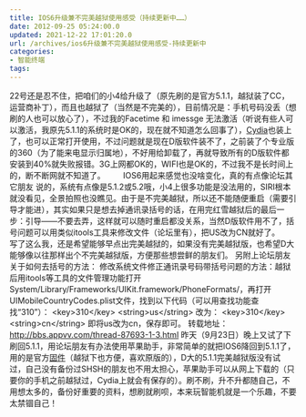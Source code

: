 ```yaml
---
title: IOS6升级兼不完美越狱使用感受（持续更新中……）
date: 2012-09-25 05:24:00.0
updated: 2021-12-22 17:01:20.0
url: /archives/ios6升级兼不完美越狱使用感受-持续更新中
categories: 
- 智能终端
tags: 
---
```


22号还是忍不住，把咱们的小4给升级了（原先刷的是官方5.1.1，越狱装了CC，运营商补丁），而且也越狱了（当然是不完美的），目前情况是：手机号码没丢（想刷的人也可以放心了），不过我的Facetime 和 imessge 无法激活（听说有些人可以激活，我原先5.1.1的系统时是OK的，现在就不知道怎么回事了），<a href="http://apt.appvv.com/" target="_blank">Cydia</a>也装上了，也可以正常打开使用，不过问题就是现在D版软件装不了，之前装了个专业版的360（为了能来电显示归属地），不好用给卸载了，再就导致所有的D版软件都安装到40%就失败报错。3G上网都OK的，WIFI也是OK的，不过我不是长时间上的，断不断网就不知道了。        IOS6用起来感觉也没啥变化，真的有点像论坛其它朋友 说的，系统有点像是5.1.2或5.2哦，小4上很多功能是没法用的，SIRI根本就没看见，全景拍照也没瞧见。由于是不完美越狱，所以还不能随便重启（需要引导才能进），其实如果只是想去掉通讯录括号的话，在用完红雪越狱后的最后一步：引导——不要去弄，这样就可以随时重启都没关系，当然D版软件用不了，括号问题可以用类似itools工具来修改文件（论坛里有），把US改为CN就好了。        写了这么我，还是希望能够早点出完美越狱的，如果没有完美越狱版，也希望D大能够像以往那样出个不完美越狱版，方便那些想尝鲜的朋友们。
另附上论坛朋友关于如何去括号的方法： 修改系统文件修正通讯录号码带括号问题的方法：越狱后用itools等工具的文件管理功能打开System/Library/Frameworks/UIKit.framework/PhoneFormats/，再打开UIMobileCountryCodes.plist文件，找到以下代码（可以用查找功能查找“310”）： &lt;key&gt;310&lt;/key&gt; &lt;string&gt;us&lt;/string&gt; 改为： &lt;key&gt;310&lt;/key&gt; &lt;string&gt;cn&lt;/string&gt; 即将us改为cn，保存即可。 转载地址：<a href="http://bbs.appvv.com/thread-87693-1-3.html" target="_blank">http://bbs.appvv.com/thread-87693-1-3.html</a>
昨天（9月23日）晚上又试了下刷回5.1.1，用论坛朋友有办法使用苹果助手，非常简单的就把IOS6降回到5.1.1了，用的是官方<a href="http://www.appvv.com/ios/" target="_blank">固件</a>（越狱下也方便，喜欢原版的），D大的5.1.1完美越狱版没有试过，自己没有备份过SHSH的朋友也不用太担心，苹果助手可以从网上下载的（只要你的手机之前越狱过，Cydia上就会有保存的）。刷不刷，升不升都随自己，不用想太多的，备份好重要的资料，想刷就刷呗，本来玩智能机就是一个乐趣，不要太禁锢自己！